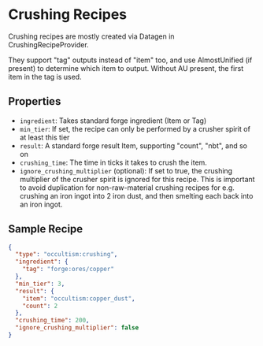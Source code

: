 # Crushing Recipes

Crushing recipes are mostly created via Datagen in CrushingRecipeProvider.

They support "tag" outputs instead of "item" too, and use AlmostUnified (if present) to determine which item to output. Without AU present, the first item in the tag is used.

## Properties

- `ingredient`: Takes standard forge ingredient (Item or Tag) 
- `min_tier`: If set, the recipe can only be performed by a crusher spirit of at least this tier
- `result`: A standard forge result Item, supporting "count", "nbt", and so on
- `crushing_time`: The time in ticks it takes to crush the item.
- `ignore_crushing_multiplier` (optional): If set to true, the crushing multiplier of the crusher spirit is ignored for this recipe. This is important to avoid duplication for non-raw-material crushing recipes for e.g. crushing an iron ingot into 2 iron dust, and then smelting each back into an iron ingot.

## Sample Recipe

```json
{
  "type": "occultism:crushing",
  "ingredient": {
    "tag": "forge:ores/copper"
  },
  "min_tier": 3,
  "result": {
    "item": "occultism:copper_dust",
    "count": 2
  },
  "crushing_time": 200,
  "ignore_crushing_multiplier": false
}
```